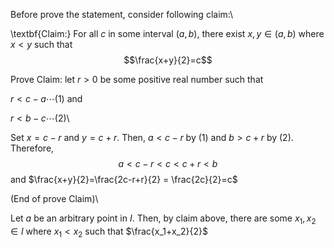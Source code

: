 Before prove the statement, consider following claim:\\

\textbf{Claim:} For all $c$ in some interval $(a,b)$, there exist $x,y\in(a,b)$ where $x<y$ such that $$\frac{x+y}{2}=c$$

Prove Claim: let $r>0$ be some positive real number such that 

$r<c-a\cdots (1)$ and 

$r<b-c\cdots (2)$\\

Set $x=c-r$ and $y=c+r$. Then, $a<c-r$ by (1) and $b>c+r$ by (2). Therefore, 
$$a<c-r<c<c+r<b$$
and $\frac{x+y}{2}=\frac{2c-r+r}{2} = \frac{2c}{2}=c$

(End of prove Claim)\\

Let $a$ be an arbitrary point in $I$. Then, by claim above, there are some $x_1, x_2\in I$ where $x_1 <x_2$ such that $\frac{x_1+x_2}{2}$